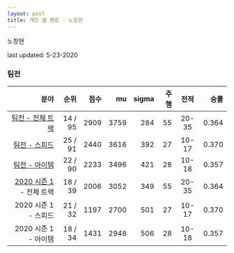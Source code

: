 ```yaml
---
layout: post
title: 개인 별 랭킹 - 노창현
---
```


노창현

last updated: 5-23-2020


### 팀전

| 분야 | 순위 | 점수 | mu | sigma | 주행 | 전적 | 승률 |
|---:|---:|---:|---:|---:|---:|:---:|---:|
| [팀전 - 전체 트랙](../team-full) | 14 / 95 | 2909 | 3759 | 284 | 55 | 20-35 | 0.364 |
| [팀전 - 스피드](../team-speed) | 25 / 91 | 2440 | 3616 | 392 | 27 | 10-17 | 0.370 |
| [팀전 - 아이템](../team-item) | 22 / 90 | 2233 | 3496 | 421 | 28 | 10-18 | 0.357 |
| [2020 시즌 1](../teams-t2020_1) - 전체 트랙 | 18 / 39 | 2006 | 3052 | 349 | 55 | 20-35 | 0.364 |
| 2020 시즌 1 - 스피드 | 21 / 32 | 1197 | 2700 | 501 | 27 | 10-17 | 0.370 |
| 2020 시즌 1 - 아이템 | 18 / 34 | 1431 | 2948 | 506 | 28 | 10-18 | 0.357 |
